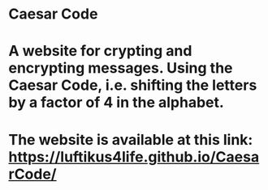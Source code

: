 # Caesar Code
# A website for crypting and encrypting messages. Using the Caesar Code, i.e. shifting the letters by a factor of 4 in the alphabet. 
# The website is available at this link: https://luftikus4life.github.io/CaesarCode/
